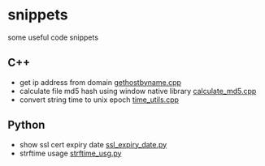 # snippets
some useful code snippets

## C++
-  get ip address from domain [gethostbyname.cpp](c++/gethostbyname.cpp)
-  calculate file md5 hash using window native library [calculate_md5.cpp](c++/calculate_md5.cpp)
-  convert string time to unix epoch [time_utils.cpp](c++/time_utils.cpp)

## Python
- show ssl cert expiry date [ssl_expiry_date.py](python/ssl_expiry_date.py)
- strftime usage [strftime_usg.py](python/strftime_usg.py)
